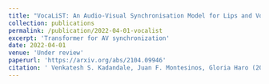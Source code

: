 ```yaml
---
title: "VocaLiST: An Audio-Visual Synchronisation Model for Lips and Voices"
collection: publications
permalink: /publication/2022-04-01-vocalist
excerpt: 'Transformer for AV synchronization'
date: 2022-04-01
venue: 'Under review'
paperurl: 'https://arxiv.org/abs/2104.09946'
citation: ' Venkatesh S. Kadandale, Juan F. Montesinos, Gloria Haro (2022). &quot;VocaLiST: An Audio-Visual Synchronisation Model for Lips and Voices<i>Review</i>'
---
```

